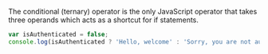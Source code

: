 
  The conditional (ternary) operator is the only JavaScript operator that takes three operands which acts as a shortcut for if statements.

  ```javascript
  var isAuthenticated = false;
  console.log(isAuthenticated ? 'Hello, welcome' : 'Sorry, you are not authenticated'); //Sorry, you are not authenticated
  ```

